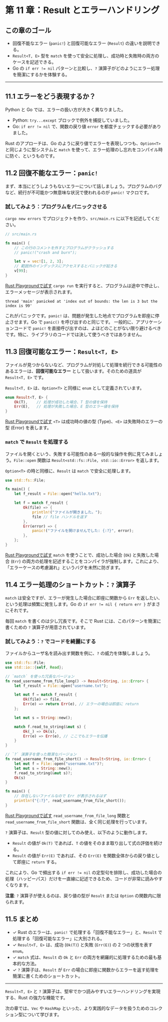 # 第 11 章：Result とエラーハンドリング

## この章のゴール
- 回復不能なエラー (`panic!`) と回復可能なエラー (`Result`) の違いを説明できる。
- `Result<T, E>` 型を `match` を使って安全に処理し、成功時と失敗時の両方のケースを記述できる。
- Go の `if err != nil` パターンと比較し、`?` 演算子がどのようにエラー処理を簡潔にするかを体験する。

---

## 11.1 エラーをどう表現するか？

Python と Go では、エラーの扱い方が大きく異なりました。

- Python: `try...except` ブロックで例外を捕捉していました。
- Go: `if err != nil` で、関数の戻り値 `error` を都度チェックする必要がありました。

Rust のアプローチは、Go のように戻り値でエラーを表現しつつも、`Option<T>` と同じように型システムと `match` を使って、エラー処理のし忘れをコンパイル時に防ぐ、というものです。

## 11.2 回復不能なエラー：`panic!`

まず、本当にどうしようもないエラーについて話しましょう。プログラムのバグなど、続行が不可能かつ無意味な状況で使われるのが `panic!` マクロです。

### 試してみよう：プログラムをパニックさせる

`cargo new errors` でプロジェクトを作り、`src/main.rs` に以下を記述してください。

```rust
// src/main.rs

fn main() {
    // この行のコメントを外すとプログラムがクラッシュする
    // panic!("crash and burn");

    let v = vec![1, 2, 3];
    // 範囲外のインデックスにアクセスするとパニックが起きる
    v[99];
}
```
[Rust Playgroundで試す](https://play.rust-lang.org/?version=stable&mode=debug&edition=2021&code=//%20src/main.rs%0A%0Afn%20main%28%29%20%7B%0A%20%20%20%20//%20%E3%81%93%E3%81%AE%E8%A1%8C%E3%81%AE%E3%82%B3%E3%83%A1%E3%83%B3%E3%83%88%E3%82%92%E5%A4%96%E3%81%99%E3%81%A8%E3%83%97%E3%83%AD%E3%82%B0%E3%83%A9%E3%83%A0%E3%81%8C%E3%82%AF%E3%83%A9%E3%83%83%E3%82%B7%E3%83%A5%E3%81%99%E3%82%8B%0A%20%20%20%20//%20panic%21%28%22crash%20and%20burn%22%29%3B%0A%0A%20%20%20%20let%20v%20%3D%20vec%21%5B1%2C%202%2C%203%5D%3B%0A%20%20%20%20//%20%E7%AF%84%E5%9B%B2%E5%A4%96%E3%81%AE%E3%82%A4%E3%83%B3%E3%83%87%E3%83%83%E3%82%AF%E3%82%B9%E3%81%AB%E3%82%A2%E3%82%AF%E3%82%BB%E3%82%B9%E3%81%99%E3%82%8B%E3%81%A8%E3%83%91%E3%83%8B%E3%83%83%E3%82%AF%E3%81%8C%E8%B5%B7%E3%81%8D%E3%82%8B%0A%20%20%20%20v%5B99%5D%3B%0A%7D)
`cargo run` を実行すると、プログラムは途中で停止し、エラーメッセージが表示されます。

```text
thread 'main' panicked at 'index out of bounds: the len is 3 but the index is 99'
```

これがパニックです。`panic!` は、問題が発生した地点でプログラムを即座に停止させます。Go で `panic()` を呼び出すのと同じです。
一般的に、アプリケーションコードで `panic!` を直接呼び出すのは、よほどのことがない限り避けるべきです。特に、ライブラリのコードでは決して使うべきではありません。

## 11.3 回復可能なエラー：`Result<T, E>`

ファイルが見つからないなど、プログラムが対処して処理を続行できる可能性のあるエラーは、**回復可能なエラー** として扱います。そのための道具が `Result<T, E>` です。

`Result<T, E>` は、`Option<T>` と同様に `enum` として定義されています。

```rust
enum Result<T, E> {
    Ok(T),    // 処理が成功した場合、T 型の値を保持
    Err(E),   // 処理が失敗した場合、E 型のエラー値を保持
}
```
[Rust Playgroundで試す](https://play.rust-lang.org/?version=stable&mode=debug&edition=2021&code=enum%20Result%3CT%2C%20E%3E%20%7B%0A%20%20%20%20Ok%28T%29%2C%20%20%20%20//%20%E5%87%A6%E7%90%86%E3%81%8C%E6%88%90%E5%8A%9F%E3%81%97%E3%81%9F%E5%A0%B4%E5%90%88%E3%80%81T%20%E5%9E%8B%E3%81%AE%E5%80%A4%E3%82%92%E4%BF%9D%E6%8C%81%0A%20%20%20%20Err%28E%29%2C%20%20%20//%20%E5%87%A6%E7%90%86%E3%81%8C%E5%A4%B1%E6%95%97%E3%81%97%E3%81%9F%E5%A0%B4%E5%90%88%E3%80%81E%20%E5%9E%8B%E3%81%AE%E3%82%A8%E3%83%A9%E3%83%BC%E5%80%A4%E3%82%92%E4%BF%9D%E6%8C%81%0A%7D)
`<T>` は成功時の値の型 (Type)、`<E>` は失敗時のエラーの型 (Error) を表します。

### `match` で `Result` を処理する

ファイルを開くという、失敗する可能性のある一般的な操作を例に見てみましょう。`File::open` 関数は `Result<std::fs::File, std::io::Error>` を返します。

`Option<T>` の時と同様に、`Result` は `match` で安全に処理します。

```rust
use std::fs::File;

fn main() {
    let f_result = File::open("hello.txt");

    let f = match f_result {
        Ok(file) => {
            println!("ファイルが開きました。");
            file // file ハンドルを返す
        },
        Err(error) => {
            panic!("ファイルを開けませんでした: {:?}", error);
        },
    };
}
```
[Rust Playgroundで試す](https://play.rust-lang.org/?version=stable&mode=debug&edition=2021&code=use%20std%3A%3Afs%3A%3AFile%3B%0A%0Afn%20main%28%29%20%7B%0A%20%20%20%20let%20f_result%20%3D%20File%3A%3Aopen%28%22hello.txt%22%29%3B%0A%0A%20%20%20%20let%20f%20%3D%20match%20f_result%20%7B%0A%20%20%20%20%20%20%20%20Ok%28file%29%20%3D%3E%20%7B%0A%20%20%20%20%20%20%20%20%20%20%20%20println%21%28%22%E3%83%95%E3%82%A1%E3%82%A4%E3%83%AB%E3%81%8C%E9%96%8B%E3%81%8D%E3%81%BE%E3%81%97%E3%81%9F%E3%80%82%22%29%3B%0A%20%20%20%20%20%20%20%20%20%20%20%20file%20//%20file%20%E3%83%8F%E3%83%B3%E3%83%89%E3%83%AB%E3%82%92%E8%BF%94%E3%81%99%0A%20%20%20%20%20%20%20%20%7D%2C%0A%20%20%20%20%20%20%20%20Err%28error%29%20%3D%3E%20%7B%0A%20%20%20%20%20%20%20%20%20%20%20%20panic%21%28%22%E3%83%95%E3%82%A1%E3%82%A4%E3%83%AB%E3%82%92%E9%96%8B%E3%81%91%E3%81%BE%E3%81%9B%E3%82%93%E3%81%A7%E3%81%97%E3%81%9F%3A%20%7B%3A%3F%7D%22%2C%20error%29%3B%0A%20%20%20%20%20%20%20%20%7D%2C%0A%20%20%20%20%7D%3B%0A%7D)
`match` を使うことで、成功した場合 (`Ok`) と失敗した場合 (`Err`) の両方の処理を記述することをコンパイラが強制します。これにより、「エラーケースの考慮漏れ」というバグを未然に防ぎます。

## 11.4 エラー処理のショートカット：`?` 演算子

`match` は安全ですが、エラーが発生した場合に即座に関数から `Err` を返したい、という処理は頻繁に発生します。Go の `if err != nil { return err }` がまさにそれです。

毎回 `match` を書くのは少し冗長です。そこで Rust には、このパターンを簡潔に書くための `?` 演算子が用意されています。

### 試してみよう：`?` でコードを綺麗にする

ファイルからユーザ名を読み出す関数を例に、`?` の威力を体験しましょう。

```rust
use std::fs::File;
use std::io::{self, Read};

// `match` を使った冗長なバージョン
fn read_username_from_file_long() -> Result<String, io::Error> {
    let f_result = File::open("username.txt");

    let mut f = match f_result {
        Ok(file) => file,
        Err(e) => return Err(e), // エラーの場合は即座に return
    };

    let mut s = String::new();

    match f.read_to_string(&mut s) {
        Ok(_) => Ok(s),
        Err(e) => Err(e), // ここでもエラーを伝播
    }
}

// `?` 演算子を使った簡潔なバージョン
fn read_username_from_file_short() -> Result<String, io::Error> {
    let mut f = File::open("username.txt")?;
    let mut s = String::new();
    f.read_to_string(&mut s)?;
    Ok(s)
}

fn main() {
    // 存在しないファイルなので Err が表示されるはず
    println!("{:?}", read_username_from_file_short());
}
```
[Rust Playgroundで試す](https://play.rust-lang.org/?version=stable&mode=debug&edition=2021&code=use%20std%3A%3Afs%3A%3AFile%3B%0Ause%20std%3A%3Aio%3A%3A%7Bself%2C%20Read%7D%3B%0A%0A//%20%60match%60%20%E3%82%92%E4%BD%BF%E3%81%A3%E3%81%9F%E5%86%97%E9%95%B7%E3%81%AA%E3%83%90%E3%83%BC%E3%82%B8%E3%83%A7%E3%83%B3%0Afn%20read_username_from_file_long%28%29%20-%3E%20Result%3CString%2C%20io%3A%3AError%3E%20%7B%0A%20%20%20%20let%20f_result%20%3D%20File%3A%3Aopen%28%22username.txt%22%29%3B%0A%0A%20%20%20%20let%20mut%20f%20%3D%20match%20f_result%20%7B%0A%20%20%20%20%20%20%20%20Ok%28file%29%20%3D%3E%20file%2C%0A%20%20%20%20%20%20%20%20Err%28e%29%20%3D%3E%20return%20Err%28e%29%2C%20//%20%E3%82%A8%E3%83%A9%E3%83%BC%E3%81%AE%E5%A0%B4%E5%90%88%E3%81%AF%E5%8D%B3%E5%BA%A7%E3%81%AB%20return%0A%20%20%20%20%7D%3B%0A%0A%20%20%20%20let%20mut%20s%20%3D%20String%3A%3Anew%28%29%3B%0A%0A%20%20%20%20match%20f.read_to_string%28%26mut%20s%29%20%7B%0A%20%20%20%20%20%20%20%20Ok%28_%29%20%3D%3E%20Ok%28s%29%2C%0A%20%20%20%20%20%20%20%20Err%28e%29%20%3D%3E%20Err%28e%29%2C%20//%20%E3%81%93%E3%81%93%E3%81%A7%E3%82%82%E3%82%A8%E3%83%A9%E3%83%BC%E3%82%92%E4%BC%9D%E6%92%AD%0A%20%20%20%20%7D%0A%7D%0A%0A//%20%60%3F%60%20%E6%BC%94%E7%AE%97%E5%AD%90%E3%82%92%E4%BD%BF%E3%81%A3%E3%81%9F%E7%B0%A1%E6%BD%94%E3%81%AA%E3%83%90%E3%83%BC%E3%82%B8%E3%83%A7%E3%83%B3%0Afn%20read_username_from_file_short%28%29%20-%3E%20Result%3CString%2C%20io%3A%3AError%3E%20%7B%0A%20%20%20%20let%20mut%20f%20%3D%20File%3A%3Aopen%28%22username.txt%22%29%3F%3B%0A%20%20%20%20let%20mut%20s%20%3D%20String%3A%3Anew%28%29%3B%0A%20%20%20%20f.read_to_string%28%26mut%20s%29%3F%3B%0A%20%20%20%20Ok%28s%29%0A%7D%0A%0Afn%20main%28%29%20%7B%0A%20%20%20%20//%20%E5%AD%98%E5%9C%A8%E3%81%97%E3%81%AA%E3%81%84%E3%83%95%E3%82%A1%E3%82%A4%E3%83%AB%E3%81%AA%E3%81%AE%E3%81%A7%20Err%20%E3%81%8C%E8%A1%A8%E7%A4%BA%E3%81%95%E3%82%8C%E3%82%8B%E3%81%AF%E3%81%9A%0A%20%20%20%20println%21%28%22%7B%3A%3F%7D%22%2C%20read_username_from_file_short%28%29%29%3B%0A%7D)
`read_username_from_file_long` 関数と `read_username_from_file_short` 関数は、全く同じ処理を行っています。

`?` 演算子は、`Result` 型の値に対してのみ使え、以下のように動作します。
- `Result` の値が `Ok(T)` であれば、`T` の値をそのまま取り出して式の評価を続ける。
- `Result` の値が `Err(E)` であれば、その `Err(E)` を関数全体からの戻り値として即座に `return` する。

これにより、Go で頻出する `if err != nil` の定型句を排除し、成功した場合の処理（ハッピーパス）だけを一直線に記述できるため、コードが非常に読みやすくなります。

**注意**: `?` 演算子が使えるのは、戻り値の型が `Result` または `Option` の関数内に限られます。

## 11.5 まとめ

- ✓ Rust のエラーは、`panic!` で処理する「回復不能なエラー」と、`Result` で処理する「回復可能なエラー」に大別される。
- ✓ `Result<T, E>` は、成功 (`Ok(T)`) と失敗 (`Err(E)`) の 2 つの状態を表す `enum`。
- ✓ `match` 式は、`Result` の `Ok` と `Err` の両方を網羅的に処理するための最も基本的な方法。
- ✓ `?` 演算子は、`Result` が `Err` の場合に即座に関数からエラーを返す処理を簡潔に書くためのショートカット。

---

`Result<T, E>` と `?` 演算子は、堅牢でかつ読みやすいエラーハンドリングを実現する、Rust の強力な機能です。

次の章では、`Vec` や `HashMap` といった、より実践的なデータを扱うためのコレクション型について学びます。
